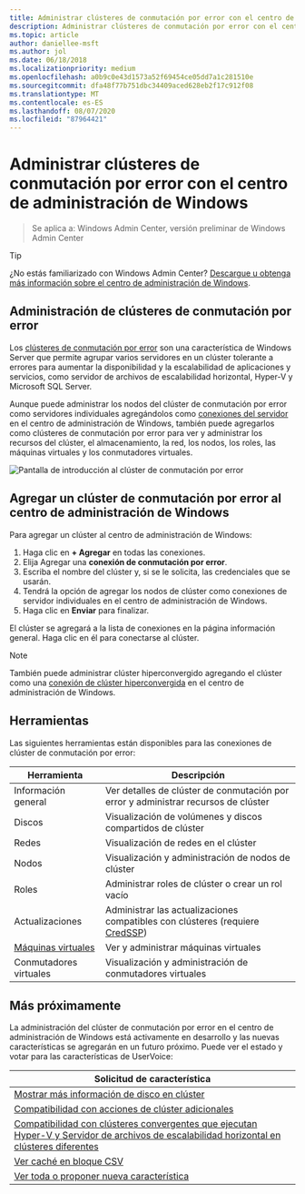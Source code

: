 ```yaml
---
title: Administrar clústeres de conmutación por error con el centro de administración de Windows
description: Administrar clústeres de conmutación por error con el centro de administración de Windows (proyecto Honolulu)
ms.topic: article
author: daniellee-msft
ms.author: jol
ms.date: 06/18/2018
ms.localizationpriority: medium
ms.openlocfilehash: a0b9c0e43d1573a52f69454ce05dd7a1c281510e
ms.sourcegitcommit: dfa48f77b751dbc34409aced628eb2f17c912f08
ms.translationtype: MT
ms.contentlocale: es-ES
ms.lasthandoff: 08/07/2020
ms.locfileid: "87964421"
---
```

# <a name="manage-failover-clusters-with-windows-admin-center"></a>Administrar clústeres de conmutación por error con el centro de administración de Windows

>Se aplica a: Windows Admin Center, versión preliminar de Windows Admin Center

> [!Tip]
> ¿No estás familiarizado con Windows Admin Center?
> [Descargue u obtenga más información sobre el centro de administración de Windows](../overview.md).

## <a name="managing-failover-clusters"></a>Administración de clústeres de conmutación por error
Los [clústeres de conmutación por error](https://docs.microsoft.com/windows-server/failover-clustering/failover-clustering-overview) son una característica de Windows Server que permite agrupar varios servidores en un clúster tolerante a errores para aumentar la disponibilidad y la escalabilidad de aplicaciones y servicios, como servidor de archivos de escalabilidad horizontal, Hyper-V y Microsoft SQL Server.

Aunque puede administrar los nodos del clúster de conmutación por error como servidores individuales agregándolos como [conexiones del servidor](manage-servers.md) en el centro de administración de Windows, también puede agregarlos como clústeres de conmutación por error para ver y administrar los recursos del clúster, el almacenamiento, la red, los nodos, los roles, las máquinas virtuales y los conmutadores virtuales.

![Pantalla de introducción al clúster de conmutación por error](../media/manage-failover-clusters/fcm-overview.png)

## <a name="adding-a-failover-cluster-to-windows-admin-center"></a>Agregar un clúster de conmutación por error al centro de administración de Windows
Para agregar un clúster al centro de administración de Windows:

1. Haga clic en **+ Agregar** en todas las conexiones.
2. Elija Agregar una **conexión de conmutación por error**.
3. Escriba el nombre del clúster y, si se le solicita, las credenciales que se usarán.
4. Tendrá la opción de agregar los nodos de clúster como conexiones de servidor individuales en el centro de administración de Windows.
5. Haga clic en **Enviar** para finalizar.

El clúster se agregará a la lista de conexiones en la página información general. Haga clic en él para conectarse al clúster.

> [!NOTE]
> También puede administrar clúster hiperconvergido agregando el clúster como una [conexión de clúster hiperconvergida](manage-hyper-converged.md) en el centro de administración de Windows.

## <a name="tools"></a>Herramientas

Las siguientes herramientas están disponibles para las conexiones de clúster de conmutación por error:

| Herramienta | Descripción |
| ---- | ----------- |
| Información general | Ver detalles de clúster de conmutación por error y administrar recursos de clúster |
| Discos | Visualización de volúmenes y discos compartidos de clúster |
| Redes | Visualización de redes en el clúster |
| Nodos | Visualización y administración de nodos de clúster |
| Roles | Administrar roles de clúster o crear un rol vacío |
| Actualizaciones | Administrar las actualizaciones compatibles con clústeres (requiere [CredSSP](../understand/faq.md#does-windows-admin-center-use-credssp)) |
| [Máquinas virtuales](manage-virtual-machines.md) | Ver y administrar máquinas virtuales |
| Conmutadores virtuales | Visualización y administración de conmutadores virtuales |

## <a name="more-coming"></a>Más próximamente

La administración del clúster de conmutación por error en el centro de administración de Windows está activamente en desarrollo y las nuevas características se agregarán en un futuro próximo. Puede ver el estado y votar para las características de UserVoice:

|Solicitud de característica|
|-------|
| [Mostrar más información de disco en clúster](https://windowsserver.uservoice.com/forums/295071-management-tools/suggestions/31740424--cluster-more-disk-info-in-failover-cluster-manag) |
| [Compatibilidad con acciones de clúster adicionales](https://windowsserver.uservoice.com/forums/295071-management-tools/suggestions/33558076--fcm-full-csv-management-cycle-in-one-place) |
| [Compatibilidad con clústeres convergentes que ejecutan Hyper-V y Servidor de archivos de escalabilidad horizontal en clústeres diferentes](https://windowsserver.uservoice.com/forums/295071-management-tools/suggestions/31729741--cluster-support-for-converged-architecture) |
| [Ver caché en bloque CSV](https://windowsserver.uservoice.com/forums/295071-management-tools/suggestions/31669477--cluster-csv-block-cache) |
| [Ver toda o proponer nueva característica](https://windowsserver.uservoice.com/forums/295071/filters/top?category_id=319162&query=%5Bcluster%5D) |